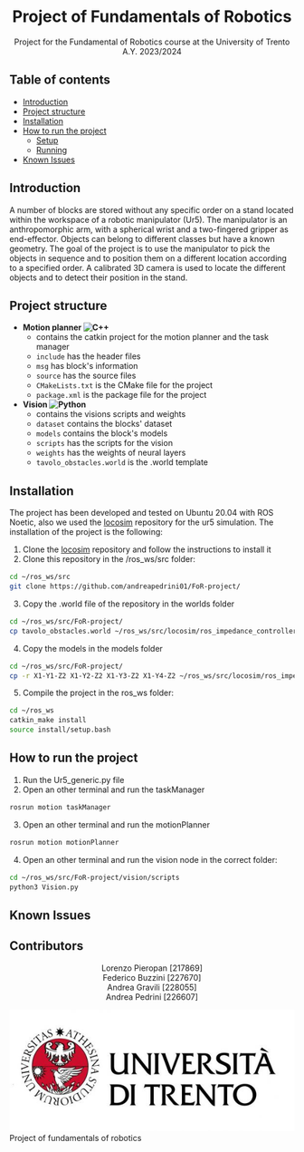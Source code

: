 <p align='center'>
    <h1 align="center">Project of Fundamentals of Robotics</h1>
    <p align="center">
    Project for the Fundamental of Robotics course at the University of Trento A.Y. 2023/2024
    </p>
</p>

## Table of contents

+ [Introduction](#introduction)
+ [Project structure](#project-structure)
+ [Installation](#installation)
+ [How to run the project](#how-to-run-the-project)
  - [Setup](#setup)
  - [Running](#running)
+ [Known Issues](#known-issues)

## Introduction
A number of blocks are stored without any specific order on a stand located within the workspace of a robotic manipulator (Ur5). The manipulator is an anthropomorphic arm, with a spherical wrist and a two-fingered gripper as end-effector. Objects can belong to different classes but have a known geometry. The goal of the project is to use the manipulator to pick the objects in sequence and to position them on a different location according to a specified order. A calibrated 3D camera is used to locate the different objects and to detect their position in the stand.

## Project structure
+ **Motion planner ![C++](https://img.shields.io/badge/c++-%2300599C.svg?style=for-the-badge&logo=c%2B%2B&logoColor=white)**
  - contains the catkin project for the motion planner and the task manager
  - `include` has the header files
  - `msg` has block's information
  - `source` has the source files
  - `CMakeLists.txt` is the CMake file for the project
  - `package.xml` is the package file for the project
+ **Vision ![Python](https://img.shields.io/badge/python-3670A0?style=for-the-badge&logo=python&logoColor=ffdd54)**
  - contains the visions scripts and weights
  - `dataset` contains the blocks' dataset
  - `models` contains the block's models
  - `scripts` has the scripts for the vision
  - `weights` has the weights of neural layers
  - `tavolo_obstacles.world` is the .world template

## Installation
The project has been developed and tested on Ubuntu 20.04 with ROS Noetic, also we used the [locosim](https://github.com/mfocchi/locosim) repository for the ur5 simulation. The installation of the project is the following:
1) Clone the [locosim](https://github.com/mfocchi/locosim) repository and follow the instructions to install it
2) Clone this repository in the /ros_ws/src folder:
```BASH
cd ~/ros_ws/src
git clone https://github.com/andreapedrini01/FoR-project/
```
3) Copy the .world file of the repository in the worlds folder
```BASH
cd ~/ros_ws/src/FoR-project/
cp tavolo_obstacles.world ~/ros_ws/src/locosim/ros_impedance_controllers/worlds
```
4) Copy the models in the models folder
```BASH
cd ~/ros_ws/src/FoR-project/
cp -r X1-Y1-Z2 X1-Y2-Z2 X1-Y3-Z2 X1-Y4-Z2 ~/ros_ws/src/locosim/ros_impedance_controllers/worlds/models
```

5) Compile the project in the ros_ws folder:
```BASH
cd ~/ros_ws
catkin_make install
source install/setup.bash
```

## How to run the project
1) Run the Ur5_generic.py file
2) Open an other terminal and run the taskManager
```BASH
rosrun motion taskManager
``` 
3) Open an other terminal and run the motionPlanner
```BASH
rosrun motion motionPlanner
```
4) Open an other terminal and run the vision node in the correct folder:
```BASH
cd ~/ros_ws/src/FoR-project/vision/scripts
python3 Vision.py
```

## Known Issues

## Contributors
<p align = 'center'>
  Lorenzo Pieropan [217869] <br>
  Federico Buzzini [227670] <br>
  Andrea Gravili [228055] <br>
  Andrea Pedrini [226607]
</p>

![image](assets/images/logo.jpg)Project of fundamentals of robotics
